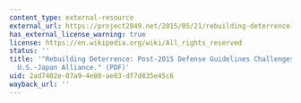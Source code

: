 ```yaml
---
content_type: external-resource
external_url: https://project2049.net/2015/05/21/rebuilding-deterrence-post-2015-defense-guidelines-challenges-facing-the-u-s-japan-alliance/
has_external_license_warning: true
license: https://en.wikipedia.org/wiki/All_rights_reserved
status: ''
title: '"Rebuilding Deterrence: Post-2015 Defense Guidelines Challenges Facing the
  U.S.-Japan Alliance." (PDF)'
uid: 2ad7402e-07a9-4e80-ae03-df7d835e45c6
wayback_url: ''
---
```

